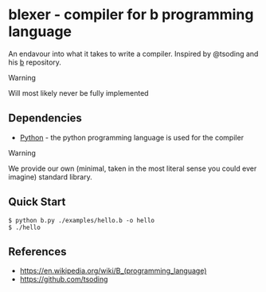 # blexer - compiler for b programming language
An endavour into what it takes to write a compiler.
Inspired by @tsoding and his [b](https://github.com/tsoding/b) repository.

> [!WARNING]
> Will most likely never be fully implemented

## Dependencies
 - [Python](https://www.python.org/) - the python programming language is used for the compiler

> [!WARNING]
> We provide our own (minimal, taken in the most literal sense you could ever imagine) standard library.

## Quick Start
```console
$ python b.py ./examples/hello.b -o hello
$ ./hello
```

## References

- https://en.wikipedia.org/wiki/B_(programming_language)
- https://github.com/tsoding
